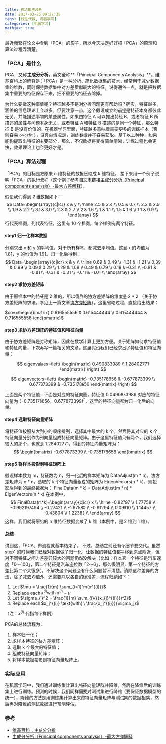 ```yaml
---
title: PCA算法浅析
date: 2017-03-25 09:27:35
tags: [线性代数, 机器学习]
categories: [机器学习]
mathjax: true
---
```


最近频繁在论文中看到「PCA」的影子，所以今天决定好好把「PCA」的原理和算法过程弄清楚。

### 「PCA」是什么
PCA，又称**主成分分析**，英文全称**「Principal Components Analysis」**。维基百科上的解释是：「PCA」是一种分析、简化数据集的技术，经常用于减少数据集的维数，同时保持数据集中对方差贡献最大的特征。说得通俗一点，就是把数据集中重要的特征保存下来，把不重要的特征去除掉。
<!--more-->
为什么要做这种事情呢？特征越多不是对分析问题更有帮助吗？确实，特征越多，涵盖的信息理论上会越多。但要注意一点，这个假设成立的前提是特征本身都彼此无关，并能描述事物的某些属性。如果由特征 A 可以推出特征 B，或者特征 B 所描述的属性与问题本身无关，或者特征 A 和特征 B 描述的是同一个特征，那么特征 B 是没有价值的。在机器学习里面，特征越多意味着需要更多的训练样本（否则容易 overfit ），但真实情况是，训练数据并不容易获取。基于以上种种，如果能构提取出特征的主要部分，那么，不仅数据将变得简单清晰，训练过程也会更快，效果理论上也会更好才是。

### 「PCA」算法过程
「PCA」的目标是把原来 n 维特征的数据压缩成 k 维特征。
接下来用一个例子说明「PCA」的执行流程（这个例子参考自文末链接[主成分分析（Principal components analysis）-最大方差解释](http://www.cnblogs.com/jerrylead/archive/2011/04/18/2020209.html)）。

假设我们得到 2 维数据如下：
$$
Data=\begin{array}{c|lcr} x & y \\ \hline 2.5 & 2.4 \\ 0.5 & 0.7 \\ 2.2 & 2.9 \\ 1.9 & 2.2 \\ 3.1 & 3.0 \\ 2.3 & 2.7 \\ 2 & 1.6 \\ 1 & 1.1 \\ 1.5 & 1.6 \\ 1.1 & 0.9 \\  \end{array}
$$
行代表样例，列代表特征，这里有 10 个样例，每个样例有两个特征。

#### step1 归一化样本数据
分别求出 x 和 y 的平均值，对于所有样本，都减去平均值。这里 x 的均值为 1.81，y 的均值为 1.91。归一化后得到：
$$
Data=\begin{array}{c|lcr} x & y \\ \hline 0.69 & 0.49 \\ -1.31 & -1.21 \\ 0.39 & 0.99 \\ 0.09 & 0.29 \\ 1.29 & 1.09 \\ 0.49 & 0.79 \\ 0.19 & -0.31 \\ -0.81 & -0.81 \\ -0.31 & -0.31 \\ -0.71 & -1.01 \\  \end{array}
$$

#### step2 求协方差矩阵
由于原样本中的特征是 2 维的，所以得到的协方差矩阵的维度是 $2*2$ （关于协方差矩阵的求法，参见上一篇文章[协方差矩阵](https://jermmy.github.io/2017/03/19/2017-3-19-covariance-matrix/)）。这里省略过程，直接给出结果：

$cov=\begin{bmatrix} 0.616555556 & 0.615444444 \\ 0.615444444 & 0.716555556 \end{bmatrix}$

#### step3 求协方差矩阵的特征值和特征向量
由于协方差矩阵是对称矩阵，因此在数学计算上更加方便。关于矩阵如何求特征值和特征向量，下次再写一篇相关的文章。这里假设我们已经求出了特征值和特征向量：

$$
eigenvalues=\left( \begin{matrix} 0.490833989 \\ 1.28402771 \end{matrix} \right)
$$

$$
eigenvectors=\left( \begin{matrix} -0.735178656 & -0.677873399 \\ 0.677873399 & -0.735178656 \end{matrix} \right)
$$

上面是两个特征值，下面是对应的特征向量，特征值 0.0490833989 对应的特征向量为 $(-0.735178656， 0.677873399)^T$，这里的特征向量都为归一化后的向量。

#### step4 选取特征向量矩阵
将特征值按照从大到小的顺序排列，选择其中最大的 k 个，然后将其对应的 k 个特征向量分别作为列向量组成特征向量矩阵。由于这里特征值只有两个，我们选择较大的那个，也就是 1.28402771，得到的特征向量矩阵为：
$$
\begin{bmatrix}  -0.677873399 \\ -0.735178656 \end{bmatrix}
$$

#### step5  将样本投影到特征矩阵上
假设样本数为 m，特征数为 n，归一化后的样本矩阵为 DataAdjust(m \* n)，协方差矩阵为 n \* n，选取的 k 个特征向量组成的矩阵为 EigenVectors(n \* k)，则投影后得到的最终数据为：
FinalData(m \* k) = DataAdjust(m \* n) \* EigenVectors(n \* k)
在本例中，
$$
FinalData(m*k)=\begin{array}{c|lcr} x \\ \hline -0.82797 \\ 1.77758 \\ -0.992197494 \\ -0.27421 \\ -1.67580 \\ -0.91294 \\ 0.09910 \\ 1.14457 \\ 0.43804 \\ 1.22382 \\  \end{array}
$$
这样，我们就将原始的 n 维特征数据变成了 k 维（本例中，是 2 维到 1 维）。

#### 总结
讲到这，「PCA」的流程就基本结束了。
不过，总结之前还有个细节要交代。虽然 step1 的时候我们已经对数据做了归一化，让数据的特征值都平移到原点附近，但对不同特征之间方差差异较大的问题仍然没解决（比如：样本第一个特征是汽车速度「0～100」，第二个特征是汽车座位数「2～6」，那么很明显，第一个特征的方差比第二个大很多）。不解决这个问题会有什么问题暂不清楚。消除这种差异的方法，除了减去均值外，还需要除以各自的标准差，流程归纳如下：

1. Let $\mu = \frac{1}{m} \sum_{i=1}^m{x^{(i)}}$
2. Replace each $x^{(i)} \text{with} \  x^{(i)}-\mu$
3. Let $\sigma_{j}^2 = \frac{1}{m} \sum_{i}{({x_{j}^{(i)}})^2}$
4. Replace each $x_j^{(i)} \text{with} \  \frac{x_j^{(i)}}{\sigma_j}$

（注：$x^{(i)}$ 代指每个样例）

PCA的总体流程为：
1. 样本归一化；
2. 求样本特征的协方差矩阵；
3. 选取 k 个最大的特征值；
4. 组成特征向量矩阵；
5. 将样本数据投影到特征向量矩阵上。


### 实际应用

在机器学习中，我们通过训练集计算出特征向量矩阵并降维，然后在降维后的训练集上进行训练。预测的时候，我们同样需要对测试集进行降维（要保证数据模型的统一），降维的方法是用训练集计算出来的特征向量矩阵与测试集的数据相乘，然后再对降维的测试数据进行预测评估。

### 参考
+ [维基百科：主成分分析](https://zh.wikipedia.org/wiki/%E4%B8%BB%E6%88%90%E5%88%86%E5%88%86%E6%9E%90)
+ [主成分分析（Principal components analysis）-最大方差解释](http://www.cnblogs.com/jerrylead/archive/2011/04/18/2020209.html)





